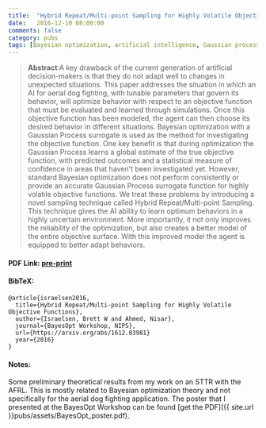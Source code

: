 ```yaml
---
title:  "Hybrid Repeat/Multi-point Sampling for Highly Volatile Objective Functions"
date:   2016-12-10 08:00:00
comments: false
category: pubs
tags: [Bayesian optimization, artificial intelligence, Gaussian processes, TALAF]
---
```

> **Abstract**:A key drawback of the current generation of artificial decision-makers is that they do not adapt well to changes in unexpected situations. This paper addresses the situation in which an AI for aerial dog fighting, with tunable parameters that govern its behavior, will optimize behavior with respect to an objective function that must be evaluated and learned through simulations. Once this objective function has been modeled, the agent can then choose its desired behavior in different situations. Bayesian optimization with a Gaussian Process surrogate is used as the method for investigating the objective function. One key benefit is that during optimization the Gaussian Process learns a global estimate of the true objective function, with predicted outcomes and a statistical measure of confidence in areas that haven't been investigated yet. However, standard Bayesian optimization does not perform consistently or provide an accurate Gaussian Process surrogate function for highly volatile objective functions. We treat these problems by introducing a novel sampling technique called Hybrid Repeat/Multi-point Sampling. This technique gives the AI ability to learn optimum behaviors in a highly uncertain environment. More importantly, it not only improves the reliability of the optimization, but also creates a better model of the entire objective surface. With this improved model the agent is equipped to better adapt behaviors.

#### PDF Link: [pre-print][arxiv]

#### BibTeX:
``` TeX
@article{israelsen2016,
  title={Hybrid Repeat/Multi-point Sampling for Highly Volatile Objective Functions},
  author={Israelsen, Brett W and Ahmed, Nisar},
  journal={BayesOpt Workshop, NIPS},
  url={https://arxiv.org/abs/1612.03981}
  year={2016}
}
```

#### Notes:
Some preliminary theoretical results from my work on an STTR with the AFRL. This is mostly related to Bayesian optimization theory and not specifically for the aerial dog fighting application.
The poster that I presented at the BayesOpt Workshop can be found [get the PDF]({{ site.url }}pubs/assets/BayesOpt_poster.pdf).

[arxiv]:        https://arxiv.org/abs/1612.03981
[bayesopt]:	http://bayesopt.com/
